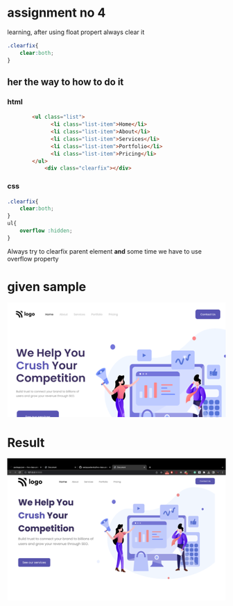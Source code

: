 # assignment no 4 

learning, after using float propert always clear it 
``` css
.clearfix{
    clear:both;
}
```
## her the way to how to do it 

### html
``` html
        <ul class="list">
              <li class="list-item">Home</li>
              <li class="list-item">About</li>
              <li class="list-item">Services</li>
              <li class="list-item">Portfolio</li>
              <li class="list-item">Pricing</li>
        </ul>
            <div class="clearfix"></div>
```
### css 
``` css
.clearfix{
    clear:both;
}
ul{
    overflow :hidden;
}
```
Always try to clearfix parent element **and** some time we have to use overflow property  

# given sample 
![alt text](./thumbnail.png)

# Result
![alt text](./assets/Screenshot%202022-12-21%20at%2011.59.12%20pm.png
)